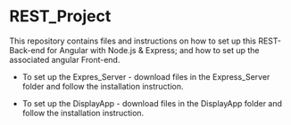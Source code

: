 # REST_Project
This repository contains files and instructions on how to set up this REST-Back-end for Angular with Node.js &amp; Express; and how to set up the associated angular Front-end.

- To set up the Expres_Server - download files in the Express_Server folder and follow the installation instruction. 

- To set up the DisplayApp - download files in the DisplayApp folder and follow the installation instruction. 
